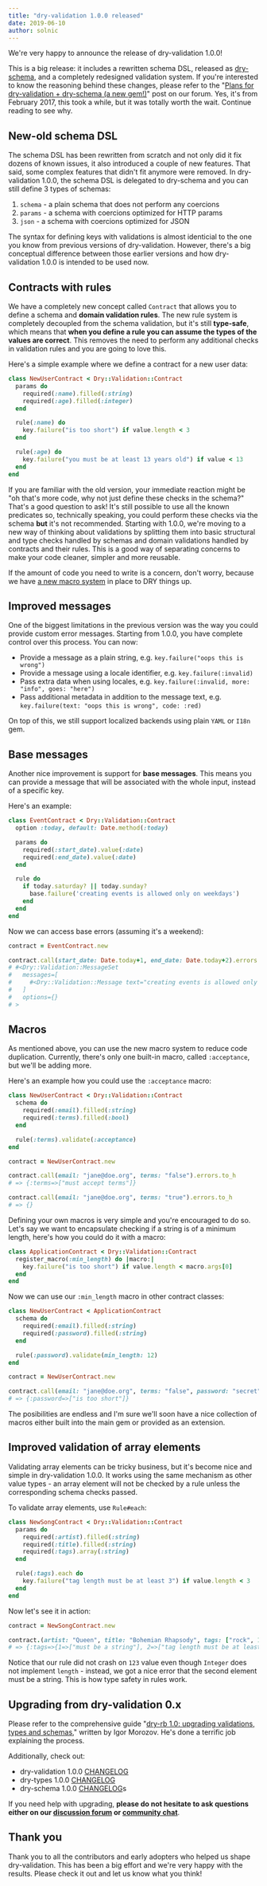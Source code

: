 ```yaml
---
title: "dry-validation 1.0.0 released"
date: 2019-06-10
author: solnic
---
```


We're very happy to announce the release of dry-validation 1.0.0!

This is a big release: it includes a rewritten schema DSL, released as [dry-schema](/gems/dry-schema), and a completely redesigned validation system. If you're interested to know the reasoning behind these changes, please refer to the "[Plans for dry-validation + dry-schema (a new gem!)](https://discourse.dry-rb.org/t/plans-for-dry-validation-dry-schema-a-new-gem/215)" post on our forum. Yes, it's from February 2017, this took a while, but it was totally worth the wait. Continue reading to see why.

## New-old schema DSL

The schema DSL has been rewritten from scratch and not only did it fix dozens of known issues, it also introduced a couple of new features. That said, some complex features that didn't fit anymore were removed. In dry-validation 1.0.0, the schema DSL is delegated to dry-schema and you can still define 3 types of schemas:

1. `schema` - a plain schema that does not perform any coercions
1. `params` - a schema with coercions optimized for HTTP params
1. `json` - a schema with coercions optimized for JSON

The syntax for defining keys with validations is almost identicial to the one you know from previous versions of dry-validation. However, there's a big conceptual difference between those earlier versions and how dry-validation 1.0.0 is intended to be used now.

## Contracts with rules

We have a completely new concept called `Contract` that allows you to define a schema and **domain validation rules**. The new rule system is completely decoupled from the schema validation, but it's still **type-safe**, which means that **when you define a rule you can assume the types of the values are correct**. This removes the need to perform any additional checks in validation rules and you are going to love this.

Here's a simple example where we define a contract for a new user data:

```ruby
class NewUserContract < Dry::Validation::Contract
  params do
    required(:name).filled(:string)
    required(:age).filled(:integer)
  end

  rule(:name) do
    key.failure("is too short") if value.length < 3
  end

  rule(:age) do
    key.failure("you must be at least 13 years old") if value < 13
  end
end
```

If you are familiar with the old version, your immediate reaction might be "oh that's more code, why not just define these checks in the schema?" That's a good question to ask! It's still possible to use all the known predicates so, technically speaking, you could perform these checks via the schema **but** it's not recommended. Starting with 1.0.0, we're moving to a new way of thinking about validations by splitting them into basic structural and type checks handled by schemas and domain validations handled by contracts and their rules. This is a good way of separating concerns to make your code cleaner, simpler and more reusable.

If the amount of code you need to write is a concern, don't worry, because we have [a new macro system](/gems/dry-validation/1.0/macros) in place to DRY things up.

## Improved messages

One of the biggest limitations in the previous version was the way you could provide custom error messages. Starting from 1.0.0, you have complete control over this process. You can now:

- Provide a message as a plain string, e.g. `key.failure("oops this is wrong")`
- Provide a message using a locale identifier, e.g. `key.failure(:invalid)`
- Pass extra data when using locales, e.g. `key.failure(:invalid, more: "info", goes: "here")`
- Pass additional metadata in addition to the message text, e.g. `key.failure(text: "oops this is wrong", code: :red)`

On top of this, we still support localized backends using plain `YAML` or `I18n` gem.

## Base messages

Another nice improvement is support for **base messages**. This means you can provide a message that will be associated with the whole input, instead of a specific key.

Here's an example:

``` ruby
class EventContract < Dry::Validation::Contract
  option :today, default: Date.method(:today)

  params do
    required(:start_date).value(:date)
    required(:end_date).value(:date)
  end

  rule do
    if today.saturday? || today.sunday?
      base.failure('creating events is allowed only on weekdays')
    end
  end
end
```

Now we can access base errors (assuming it's a weekend):

``` ruby
contract = EventContract.new

contract.call(start_date: Date.today+1, end_date: Date.today+2).errors
# #<Dry::Validation::MessageSet
#   messages=[
#     #<Dry::Validation::Message text="creating events is allowed only on weekdays" path=[nil] meta={}>
#   ]
#   options={}
# >
```

## Macros

As mentioned above, you can use the new macro system to reduce code duplication. Currently, there's only one built-in macro, called `:acceptance`, but we'll be adding more.

Here's an example how you could use the `:acceptance` macro:

``` ruby
class NewUserContract < Dry::Validation::Contract
  schema do
    required(:email).filled(:string)
    required(:terms).filled(:bool)
  end

  rule(:terms).validate(:acceptance)
end

contract = NewUserContract.new

contract.call(email: "jane@doe.org", terms: "false").errors.to_h
# => {:terms=>["must accept terms"]}

contract.call(email: "jane@doe.org", terms: "true").errors.to_h
# => {}
```

Defining your own macros is very simple and you're encouraged to do so. Let's say we want to encapsulate checking if a string is of a minimum length, here's how you could do it with a macro:

``` ruby
class ApplicationContract < Dry::Validation::Contract
  register_macro(:min_length) do |macro:|
    key.failure("is too short") if value.length < macro.args[0]
  end
end
```

Now we can use our `:min_length` macro in other contract classes:

```ruby
class NewUserContract < ApplicationContract
  schema do
    required(:email).filled(:string)
    required(:password).filled(:string)
  end

  rule(:password).validate(min_length: 12)
end

contract = NewUserContract.new

contract.call(email: "jane@doe.org", terms: "false", password: "secret").errors.to_h
# => {:password=>["is too short"]}
```

The posibilities are endless and I'm sure we'll soon have a nice collection of macros either built into the main gem or provided as an extension.

## Improved validation of array elements

Validating array elements can be tricky business, but it's become nice and simple in dry-validation 1.0.0. It works using the same mechanism as other value types - an array element will not be checked by a rule unless the corresponding schema checks passed.

To validate array elements, use `Rule#each`:

``` ruby
class NewSongContract < Dry::Validation::Contract
  params do
    required(:artist).filled(:string)
    required(:title).filled(:string)
    required(:tags).array(:string)
  end

  rule(:tags).each do
    key.failure("tag length must be at least 3") if value.length < 3
  end
end
```

Now let's see it in action:


```ruby
contract = NewSongContract.new

contract.(artist: "Queen", title: "Bohemian Rhapsody", tags: ["rock", 123, "ab"]).errors.to_h
# => {:tags=>{1=>["must be a string"], 2=>["tag length must be at least 3"]}
```

Notice that our rule did not crash on `123` value even though `Integer` does not implement `length` - instead, we got a nice error that the second element must be a string. This is how type safety in rules work.

## Upgrading from dry-validation 0.x

Please refer to the comprehensive guide "[dry-rb 1.0: upgrading validations, types and schemas](https://www.morozov.is/2019/05/31/upgrading-dry-gems.html)," written by Igor Morozov. He's done a terrific job explaining the process.

Additionally, check out:

- dry-validation 1.0.0 [CHANGELOG](https://github.com/dry-rb/dry-validation/blob/main/CHANGELOG.md#v100-2019-06-10)
- dry-types 1.0.0 [CHANGELOG](https://github.com/dry-rb/dry-types/blob/main/CHANGELOG.md#v100-2019-04-23)
- dry-schema 1.0.0 [CHANGELOG](https://github.com/dry-rb/dry-schema/blob/main/CHANGELOG.md)s

If you need help with upgrading, **please do not hesitate to ask questions either on our [discussion forum](https://discourse.dry-rb.org) or [community chat](https://dry-rb.zulipchat.com)**.

## Thank you

Thank you to all the contributors and early adopters who helped us shape dry-validation. This has been a big effort and we're very happy with the results. Please check it out and let us know what you think!
